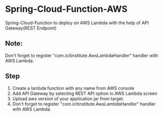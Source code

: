 # Spring-Cloud-Function-AWS
Spring-Cloud-Function to deploy on AWS Lambda with the help of API Gateway(REST Endpoint)

## Note:
Don't forget to register  "com.icitinstitute.AwsLambdaHandler" handler with AWS Lambda.

## Step
1. Create a lambda function with any name from AWS console
2. Add API Gateway by selecting REST API option in AWS Lambda screen
3. Upload aws version of your application jar from target.
4. Don't forget to register  "com.icitinstitute.AwsLambdaHandler" handler with AWS Lambda.
